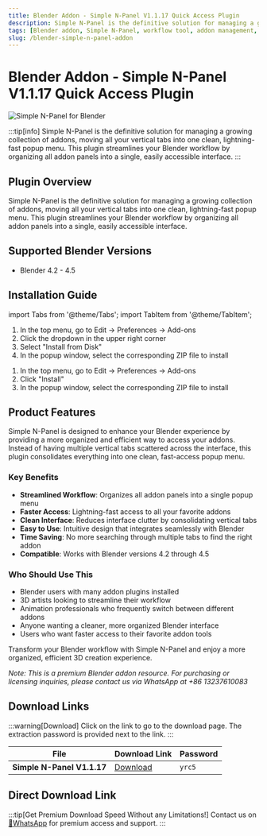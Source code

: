 ```yaml
---
title: Blender Addon - Simple N-Panel V1.1.17 Quick Access Plugin
description: Simple N-Panel is the definitive solution for managing a growing collection of addons, moving all your vertical tabs into one clean, lightning-fast popup menu. This plugin streamlines your Blender workflow by organizing all addon panels into a single, easily accessible interface.
tags: [Blender addon, Simple N-Panel, workflow tool, addon management, interface optimization, Blender plugin]
slug: /blender-simple-n-panel-addon
---
```

<!--Above is frontmatter Part-generate depend on content meet Google Seo, you need to balance automation efficiency with Google's core ranking factors—especially E-E-A-T (Experience, Expertise, Authoritativeness, Trustworthiness), -->

<!--First Part-This is Title -->
# Blender Addon - Simple N-Panel V1.1.17 Quick Access Plugin

<!--Second Part-This is First Banner -->
![Simple N-Panel for Blender](/img/Simple-N-Panel.jpg)

:::tip[info]
Simple N-Panel is the definitive solution for managing a growing collection of addons, moving all your vertical tabs into one clean, lightning-fast popup menu. This plugin streamlines your Blender workflow by organizing all addon panels into a single, easily accessible interface.
:::

## Plugin Overview

Simple N-Panel is the definitive solution for managing a growing collection of addons, moving all your vertical tabs into one clean, lightning-fast popup menu. This plugin streamlines your Blender workflow by organizing all addon panels into a single, easily accessible interface.

## Supported Blender Versions

- Blender 4.2 - 4.5

## Installation Guide

import Tabs from '@theme/Tabs';
import TabItem from '@theme/TabItem';

<Tabs>
  <TabItem value="blender-4.1+" label="Blender 4.1 and Later" default>
    <ol>
      <li>In the top menu, go to Edit → Preferences → Add-ons</li>
      <li>Click the dropdown in the upper right corner</li>
      <li>Select "Install from Disk"</li>
      <li>In the popup window, select the corresponding ZIP file to install</li>
    </ol>
  </TabItem>
  <TabItem value="blender-4.0-" label="Blender 4.0 and Earlier">
    <ol>
      <li>In the top menu, go to Edit → Preferences → Add-ons</li>
      <li>Click "Install"</li>
      <li>In the popup window, select the corresponding ZIP file to install</li>
    </ol>
  </TabItem>
</Tabs>



## Product Features

Simple N-Panel is designed to enhance your Blender experience by providing a more organized and efficient way to access your addons. Instead of having multiple vertical tabs scattered across the interface, this plugin consolidates everything into one clean, fast-access popup menu.

### Key Benefits

- **Streamlined Workflow**: Organizes all addon panels into a single popup menu
- **Faster Access**: Lightning-fast access to all your favorite addons
- **Clean Interface**: Reduces interface clutter by consolidating vertical tabs
- **Easy to Use**: Intuitive design that integrates seamlessly with Blender
- **Time Saving**: No more searching through multiple tabs to find the right addon
- **Compatible**: Works with Blender versions 4.2 through 4.5

### Who Should Use This

- Blender users with many addon plugins installed
- 3D artists looking to streamline their workflow
- Animation professionals who frequently switch between different addons
- Anyone wanting a cleaner, more organized Blender interface
- Users who want faster access to their favorite addon tools

Transform your Blender workflow with Simple N-Panel and enjoy a more organized, efficient 3D creation experience.

*Note: This is a premium Blender addon resource. For purchasing or licensing inquiries, please contact us via WhatsApp at +86 13237610083*

<!-- The Last Part-Download -->
## Download Links
:::warning[Download]
Click on the link to go to the download page. The extraction password is provided next to the link.
:::

| File                       | Download Link                                                              | Password |
| -------------------------- | -------------------------------------------------------------------------- | -------- |
| **Simple N-Panel V1.1.17**  | [Download](https://pan.baidu.com/s/12tA2ppE-f62U6yco_A1FLg?pwd=yrc5)        | `yrc5`   |

## Direct Download Link
:::tip[Get Premium Download Speed Without any Limitations!]
Contact us on [💬WhatsApp](https://wa.me/+8613237610083) for premium  access and support.
:::